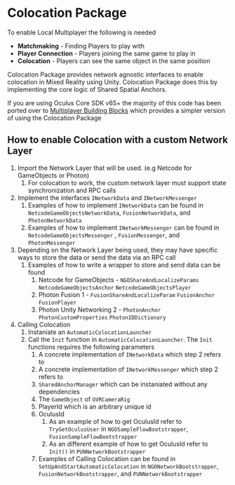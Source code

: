 # Colocation Package

To enable Local Multiplayer the following is needed

- **Matchmaking** - Finding Players to play with
- **Player Connection**  - Players joining the same game to play in
- **Colocation** - Players can see the same object in the same position

Colocation Package provides network agnostic interfaces to enable colocation in Mixed Reality using Unity. Colocation Package does this by implementing the core logic of Shared Spatial Anchors.

If you are using Oculus Core SDK v65+ the majority of this code has been ported over to [Multiplayer Building Blocks](https://developer.oculus.com/documentation/unity/bb-multiplayer-blocks/) which provides a simpler version of using the Colocation Package

## How to enable Colocation with a custom Network Layer

1. Import the Network Layer that will be used. (e.g Netcode for GameObjects or Photon)
    1. For colocation to work, the custom network layer must support state synchronization and RPC calls
2. Implement the interfaces `INetworkData` and `INetworkMessenger`
    1. Examples of how to implement `INetworkData` can be found in `NetcodeGameObjectsNetworkData`, `FusionNetworkData`, and `PhotonNetworkData`
    2. Examples of how to implement `INetworkMessenger` can be found in `NetcodeGameObjectsMessenger` , `FusionMessenger`, and `PhotonMessenger`
3. Depending on the Network Layer being used, they may have specific ways to store the data or send the data via an RPC call
    1. Examples of how to write a wrapper to store and send data can be found
        1. Netcode for GameObjects - `NGOShareAndLocalizeParams` `NetcodeGameObjectsAnchor` `NetcodeGameObjectsPlayer`
        2. Photon Fusion 1 - `FusionShareAndLocalizeParam` `FusionAnchor` `FusionPlayer`
        3. Photon Unity Networking 2 - `PhotonAnchor` `PhotonCustomProperties` `PhotonIDDictionary`
4. Calling Colocation
   1. Instaniate an `AutomaticColocationLauncher`
   2. Call the `Init` function in `AutomaticColocationLauncher`. The `Init` functions requires the following parameters
        1. A concrete implementation of `INetworkData` which step 2 refers to
        2. A concrete implementation of `INetworkMessenger` which step 2 refers to
        3. `SharedAnchorManager` which can be instaniated without any dependencies
        4. The `GameObject` of `OVRCameraRig`
        5. PlayerId which is an arbitrary unique id
        6. OculusId
             1. As an example of how to get OculusId refer to `TryGetOculusUser` in `NGOSampleFlowBootstrapper`, `FusionSampleFlowBootstrapper`
             2. As an different example of how to get OculusId refer to `Init()` in `PUNNetworkBootstrapper`
        7. Examples of Calling Colocation can be found in `SetUpAndStartAutomaticColocation` in `NGONetworkBootstrapper`, `FusionNetworkBootstrapper`, and `PUNNetworkBootstrapper`
